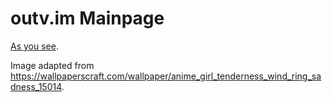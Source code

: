 # outv.im Mainpage

[As you see](https://outv.im).

Image adapted from <https://wallpaperscraft.com/wallpaper/anime_girl_tenderness_wind_ring_sadness_15014>.
